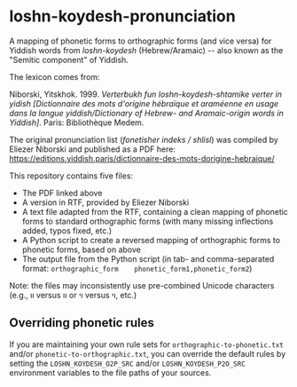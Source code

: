 # loshn-koydesh-pronunciation

A mapping of phonetic forms to orthographic forms (and vice versa) for Yiddish words from *loshn-koydesh* (Hebrew/Aramaic) -- also known as the "Semitic component" of Yiddish.

The lexicon comes from:

Niborski, Yitskhok. 1999. *Verterbukh fun loshn-koydesh-shtamike verter in yidish [Dictionnaire des mots d'origine hébraïque et araméenne en usage dans la langue yiddish/Dictionary of Hebrew- and Aramaic-origin words in Yiddish]*. Paris: Bibliothèque Medem.

The original pronunciation list (*fonetisher indeks / shlisl*) was compiled by Eliezer Niborski and published as a PDF here: https://editions.yiddish.paris/dictionnaire-des-mots-dorigine-hebraique/

This repository contains five files:
* The PDF linked above
* A version in RTF, provided by Eliezer Niborski
* A text file adapted from the RTF, containing a clean mapping of phonetic forms to standard orthographic forms (with many missing inflections added, typos fixed, etc.)
* A Python script to create a reversed mapping of orthographic forms to phonetic forms, based on above
* The output file from the Python script (in tab- and comma-separated format: `orthographic_form	phonetic_form1,phonetic_form2`)

Note: the files may inconsistently use pre-combined Unicode characters (e.g., װ versus וו or ױ versus וי, etc.)

## Overriding phonetic rules

If you are maintaining your own rule sets for `orthographic-to-phonetic.txt`
and/or `phonetic-to-orthographic.txt`, you can override the default rules by
setting the `LOSHN_KOYDESH_O2P_SRC` and/or `LOSHN_KOYDESH_P2O_SRC` environment
variables to the file paths of your sources.

